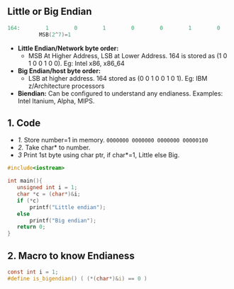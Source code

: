 ## Little or Big Endian
```c
164:        1        0        1        0        0        1        0        0
          MSB(2^7)=1                                                   LSB(2^0)=0
```
- **Little Endian/Network byte order:** 
  - MSB At Higher Address, LSB at Lower Address. 164 is stored as (1 0 1 0 0 1 0 0). Eg: Intel x86, x86_64 
- **Big Endian/host byte order:** 
  - LSB at higher address. 164 stored as (0 0 1 0 0 1 0 1). Eg: IBM z/Architecture processors
- **Biendian:** Can be configured to understand any endianess. Examples: Intel Itanium, Alpha, MIPS. 


## 1. Code
- *1.* Store number=1 in memory. `0000000 0000000 0000000 00000100`
- *2.* Take char* to number.
- *3* Print 1st byte using char ptr, if char*=1, Little else Big.
```c
#include<iostream>

int main(){
   unsigned int i = 1;
   char *c = (char*)&i;
   if (*c)
       printf("Little endian");
   else
       printf("Big endian");
   return 0;
}
```

## 2. Macro to know Endianess
```c
const int i = 1;
#define is_bigendian() ( (*(char*)&i) == 0 )
```
